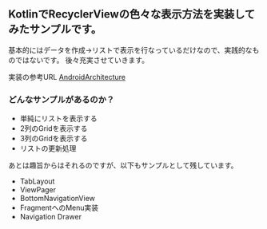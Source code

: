 ## KotlinでRecyclerViewの色々な表示方法を実装してみたサンプルです。
基本的にはデータを作成→リストで表示を行なっているだけなので、実践的なものではないです。
後々充実させていきます。

実装の参考URL
[AndroidArchitecture](https://github.com/googlesamples/android-architecture)

### どんなサンプルがあるのか？
- 単純にリストを表示する
- 2列のGridを表示する
- 3列のGridを表示する
- リストの更新処理

あとは趣旨からはそれるのですが、以下もサンプルとして残しています。
- TabLayout
- ViewPager
- BottomNavigationView
- FragmentへのMenu実装
- Navigation Drawer
